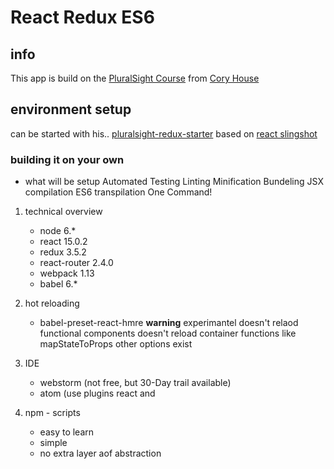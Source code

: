 # React Redux ES6 #

## info ##
This app is build on the [PluralSight Course](https://app.pluralsight.com/library/courses/react-redux-react-router-es6/table-of-contents) from [Cory House](http://app.pluralsight.com/author/cory-house)

## environment setup ##

can be started with his..
[pluralsight-redux-starter](github.com/coryhouse/pluralsight-redux-starter) based on [react slingshot](https://github.com/coryhouse/react-slingshot)

### building it on your own ###
- what will be setup
    Automated Testing
    Linting
    Minification
    Bundeling
    JSX compilation
    ES6 transpilation
    One Command!
    
1. technical overview
    - node 6.*
    - react 15.0.2
    - redux 3.5.2
    - react-router 2.4.0
    - webpack 1.13
    - babel 6.*
    
2. hot reloading
    - babel-preset-react-hmre
    **warning**
        experimantel
        doesn't relaod functional components
        doesn't reload container functions like mapStateToProps
        other options exist

3. IDE
    - webstorm (not free, but 30-Day trail available)
    - atom (use plugins react and 

4. npm - scripts
    - easy to learn
    - simple
    - no extra layer aof abstraction
    